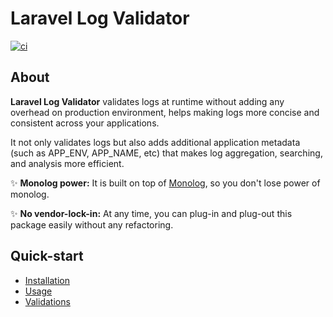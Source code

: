 # Laravel Log Validator

<p align="left">
<a href="https://github.com/aagjalpankaj/laravel-log-validator/actions/workflows/ci.yml">
  <img src="https://github.com/aagjalpankaj/laravel-log-validator/actions/workflows/ci.yml/badge.svg" alt="ci">
</a>
</p>

## About

**Laravel Log Validator** validates logs at runtime without adding any overhead on production environment, helps making logs more concise and consistent across your applications.

It not only validates logs but also adds additional application metadata (such as APP_ENV, APP_NAME, etc) that makes log aggregation, searching, and analysis more efficient.

✨ **Monolog power:** It is built on top of [Monolog](https://github.com/Seldaek/monolog), so you don't lose power of monolog.

✨ **No vendor-lock-in:** At any time, you can plug-in and plug-out this package easily without any refactoring.

## Quick-start

- [Installation](./docs/100-INSTALLATION.md)
- [Usage](./docs/200-USAGE.md)
- [Validations](./docs/300-VALIDATIONS.md)
